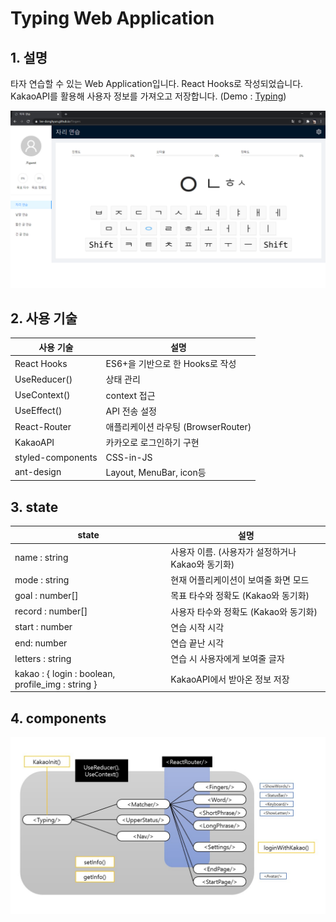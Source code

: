 # Typing Web Application
## 1. 설명
타자 연습할 수 있는 Web Application입니다. React Hooks로 작성되었습니다.  
KakaoAPI를 활용해 사용자 정보를 가져오고 저장합니다. (Demo : [Typing](https://lee-donghyun.github.io/Typing/)) 

![preview](/preview.png)

## 2. 사용 기술
| 사용 기술 | 설명 |
|--|--|
| React Hooks | ES6+을 기반으로 한 Hooks로 작성 |
| UseReducer() | 상태 관리 |
| UseContext()| context 접근 |
| UseEffect() | API 전송 설정 |
| React-Router | 애플리케이션 라우팅 (BrowserRouter) |
| KakaoAPI| 카카오로 로그인하기 구현 |
| styled-components | CSS-in-JS |
| ant-design| Layout, MenuBar, icon등 |

## 3. state
| state | 설명 |
|--|--|
| name : string | 사용자 이름. (사용자가 설정하거나 Kakao와 동기화) |
| mode : string | 현재 어플리케이션이 보여줄 화면 모드 |
| goal : number[] | 목표 타수와 정확도 (Kakao와 동기화) |
|record : number[] | 사용자 타수와 정확도 (Kakao와 동기화) |
|start : number|연습 시작 시각|
|end: number|연습 끝난 시각|
|letters : string|연습 시 사용자에게 보여줄 글자|
|kakao : { login : boolean, profile_img : string }|KakaoAPI에서 받아온 정보 저장|

## 4. components

![component_detail](/component_detail.jpg)


